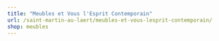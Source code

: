 ```yaml
---
title: "Meubles et Vous l'Esprit Contemporain"
url: /saint-martin-au-laert/meubles-et-vous-lesprit-contemporain/
shop: meubles
---
```

